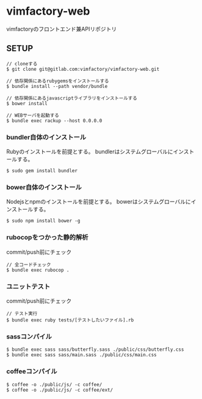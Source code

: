 # vimfactory-web
vimfactoryのフロントエンド兼APIリポジトリ

## SETUP
```
// cloneする
$ git clone git@gitlab.com:vimfactory/vimfactory-web.git

// 依存関係にあるrubygemsをインストールする
$ bundle install --path vendor/bundle

// 依存関係にあるjavascriptライブラリをインストールする
$ bower install

// WEBサーバを起動する
$ bundle exec rackup --host 0.0.0.0
```

### bundler自体のインストール
Rubyのインストールを前提とする。
bundlerはシステムグローバルにインストールする。
```
$ sudo gem install bundler
```

### bower自体のインストール
Nodejsとnpmのインストールを前提とする。
bowerはシステムグローバルにインストールする。
```
$ sudo npm install bower -g
```

### rubocopをつかった静的解析
commit/push前にチェック
```
// 全コードチェック
$ bundle exec rubocop .
```

### ユニットテスト
commit/push前にチェック
```
// テスト実行
$ bundle exec ruby tests/[テストしたいファイル].rb
```

### sassコンパイル
```
$ bundle exec sass sass/butterfly.sass ./public/css/butterfly.css
$ bundle exec sass sass/main.sass ./public/css/main.css
```

### coffeeコンパイル
```
$ coffee -o ./public/js/ -c coffee/
$ coffee -o ./public/js/ -c coffee/ext/
```
